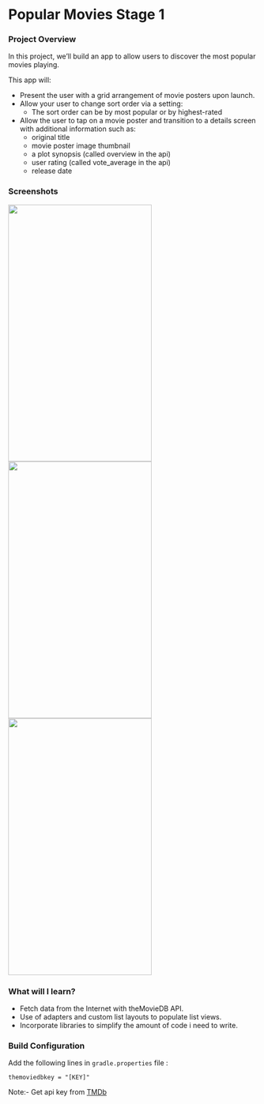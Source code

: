 Popular Movies Stage 1
====

### Project Overview
In this project, we’ll build an app to allow users to discover the most popular movies playing.

This app will:

* Present the user with a grid arrangement of movie posters upon launch.
* Allow your user to change sort order via a setting:
  * The sort order can be by most popular or by highest-rated
* Allow the user to tap on a movie poster and transition to a details screen with additional information such as:
  * original title
  * movie poster image thumbnail
  * a plot synopsis (called overview in the api)
  * user rating (called vote_average in the api)
  * release date
  
### Screenshots
<img src="https://cloud.githubusercontent.com/assets/20086830/24325661/a15dfd4a-11c3-11e7-8988-fbf279797417.png" height=520 width =290/> <img src="https://cloud.githubusercontent.com/assets/20086830/24325668/c4c9de2a-11c3-11e7-9a10-4be85aceefb6.png" height=520 width =290/> <img src="https://cloud.githubusercontent.com/assets/20086830/24325679/f8413122-11c3-11e7-9fdd-5c3d78308984.png" height=520 width =290/>

### What will I learn?
* Fetch data from the Internet with theMovieDB API.
* Use of adapters and custom list layouts to populate list views.
* Incorporate libraries to simplify the amount of code i need to write.

### Build Configuration
Add the following lines in `gradle.properties` file :

    themoviedbkey = "[KEY]"
    
Note:- Get api key from [TMDb]

[TMDb]:https://www.themoviedb.org/
